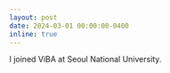 ```yaml
---
layout: post
date: 2024-03-01 00:00:00-0400
inline: true
---
```


I joined ViBA at Seoul National University.